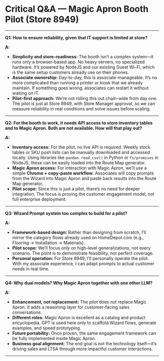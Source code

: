 # Critical Q&A — Magic Apron Booth Pilot (Store 8949)


---

**Q1: How to ensure reliability, given that IT support is limited at store?**  

**A:**  
- **Simplicity and store-readiness:** The booth isn’t a complex system—it runs only a browser-based app. No heavy servers, no specialized hardware. It’s powered by NodeJS and our existing Guest Wi-Fi, which is the same setup customers already use on their phones.  
- **Associate ownership:** Day-to-day, this is associate-manageable. It’s no more complicated than running a printer or kiosk that we already maintain. If something goes wrong, associates can restart it without waiting on IT.  
- **Pilot-first approach:** We’re not rolling this out chain-wide from day one. The pilot is just at Store 8949, with Store Manager approval, so we can measure reliability in real conditions and solve issues before scaling.  

---

**Q2: For the booth to work, it needs API access to store inventory tables and to Magic Apron. Both are not available. How will that play out?**  

**A:**  
- **Inventory access:** For the pilot, no live API is required. Weekly stock tables or SKU push lists can be manually downloaded and accessed locally. Using libraries like `pandas.read_csv()` in Python or `fs/promises` in NodeJS, these can be easily loaded into the Route Map generator.  
- **Magic Apron access:** For interaction with Magic Apron, we’ll use a simple **Chrome + copy-paste workflow**. Associates will copy prompts from the Wizard into Magic Apron and paste back results into the Route Map generator.  
- **Pilot scope:** Since this is just a pilot, there’s no need for deeper integration. The focus is proving the customer engagement model, not full enterprise deployment.  


---

**Q3: Wizard Prompt system too complex to build for a pilot?**  

**A:**  
- **Framework-based design:** Rather than designing from scratch, I’ll mirror the category flows already used on HomeDepot.com (e.g., Flooring → Installation → Materials).  
- **Pilot scope:** We’ll focus only on high-level generalizations, not every scenario. The point is to demonstrate feasibility, not perfect coverage.  
- **Personal operation:** For Store 8949, I’ll personally operate the pilot. With my associate experience, I can adapt prompts to actual customer needs in real time.  

---

**Q4: Why dual models? Why Magic Apron together with one other LLM?**  

**A:**  
- **Enhancement, not replacement:** The pilot does not replace Magic Apron. It adds a reasoning layer for customer-facing sales conversations.  
- **Different roles:** Magic Apron is excellent as a catalog and product encyclopedia. GPT is used here only to scaffold Wizard flows, generate examples, and speed prototyping.  
- **Future portability:** Once proven, the same engagement framework can be fully implemented inside Magic Apron.  
- **Business goal alignment:** The end goal is not the technology itself—it’s driving sales and LTSA through more impactful customer interactions.  

---
